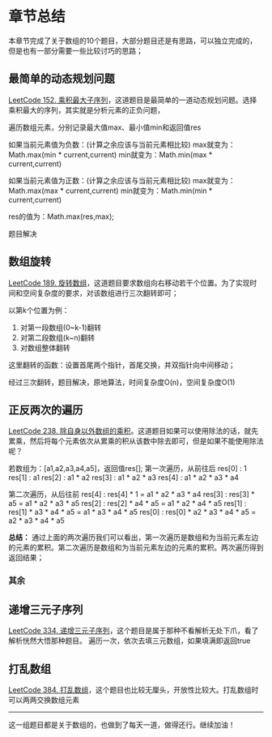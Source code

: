 # 章节总结

本章节完成了关于数组的10个题目，大部分题目还是有思路，可以独立完成的，但是也有一部分需要一些比较讨巧的思路；

## 最简单的动态规划问题

[LeetCode 152. 乘积最大子序列](https://github.com/toryangchen/leetcode-js/tree/master/2-array/152)，这道题目是最简单的一道动态规划问题。选择乘积最大的序列，其实就是分析元素的正负问题，

遍历数组元素，分别记录最大值max、最小值min和返回值res

如果当前元素值为负数：(计算之余应该与当前元素相比较)
max就变为：Math.max(min * current,current)
min就变为：Math.min(max * current,current)

如果当前元素值为正数：(计算之余应该与当前元素相比较)
max就变为：Math.max(max * current,current)
min就变为：Math.min(min * current,current)

res的值为：Math.max(res,max);

题目解决

## 数组旋转

[LeetCode 189. 旋转数组](https://github.com/toryangchen/leetcode-js/tree/master/2-array/189)，这道题目要求数组向右移动若干个位置。为了实现时间和空间复杂度的要求，对该数组进行三次翻转即可；

以第k个位置为例：

1. 对第一段数组(0~k-1)翻转
2. 对第二段数组(k~n)翻转
3. 对数组整体翻转

这里翻转的函数：设置首尾两个指针，首尾交换，并双指针向中间移动；

经过三次翻转，题目解决，原地算法，时间复杂度O(n)，空间复杂度O(1)

## 正反两次的遍历

[LeetCode 238. 除自身以外数组的乘积](https://github.com/toryangchen/leetcode-js/tree/master/2-array/238)。这道题目如果可以使用除法的话，就先累乘，然后将每个元素依次从累乘的积从该数中除去即可，但是如果不能使用除法呢？

若数组为：[a1,a2,a3,a4,a5]，返回值res[];
第一次遍历，从前往后
res[0] : 1
res[1] : a1
res[2] : a1 * a2
res[3] : a1 * a2 * a3
res[4] : a1 * a2 * a3 * a4

第二次遍历，从后往前
res[4] : res[4] * 1 = a1 * a2 * a3 * a4
res[3] : res[3] * a5 = a1 * a2 * a3 * a5
res[2] : res[2] * a4 * a5 = a1 * a2 * a4 * a5
res[1] : res[1] * a3 * a4 * a5 = a1 * a3 * a4 * a5
res[0] : res[0] * a2 * a3 * a4 * a5 = a2 * a3 * a4 * a5

**总结：**
通过上面的两次遍历我们可以看出，第一次遍历是数组和为当前元素左边的元素的累积。第二次遍历是数组和为当前元素左边的元素的累积。两次遍历得到返回结果；

### 其余

## 递增三元子序列
[LeetCode 334. 递增三元子序列](https://github.com/toryangchen/leetcode-js/tree/master/2-array/334)，这个题目是属于那种不看解析无处下爪，看了解析恍然大悟那种题目。
遍历一次，依次去填三元数组，如果填满即返回true

## 打乱数组
[LeetCode 384. 打乱数组](https://github.com/toryangchen/leetcode-js/tree/master/2-array/384)，这个题目也比较无厘头，开放性比较大。打乱数组时可以两两交换数组元素


----

这一组题目都是关于数组的，也做到了每天一道，做得还行。继续加油！
